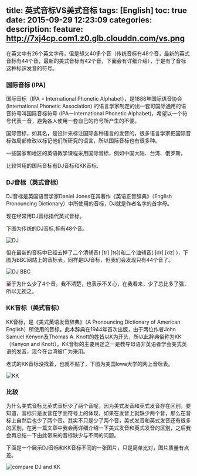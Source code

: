 title: 英式音标VS美式音标
tags: [English]
toc: true
date: 2015-09-29 12:23:09
categories:
description:
feature: http://7xj4cp.com1.z0.glb.clouddn.com/vs.png
---


在英文中有26个英文字母，但是却又40多个音（传统音标有48个音，最新的英式音标有44个音，最新的美式音标有42个音，下面会有详细介绍），于是有了音标这种标识发音的符号。

<!-- more -->

### 国际音标 (IPA)

国际音标（IPA = International Phonetic Alphabet），是1888年国际语音协会 (International Phonetic Association) 的语言学家制定的出一套可国际通用的语音符号叫国际音标符号 (IPA—International Phonetic Alphabet)，希望以一个符号代表一音，避免各人使用一套自己的符号所产生的不便。

国际音标，如其名，是设计来标注国际各种语言的发音的，很多语言学家把国际音标做局部修改以标记他们所研究的语言，所以国际音标也有很多种。

一些国家和地区的英语教学课程采用国际音标，例如中国大陆、台湾、俄罗斯。

比较常用的国际音标有DJ音标和KK音标.


### DJ音标（英式音标）

DJ音标是英国语音学家Daniel Jones在其著作《英语正音辞典》（English Pronouncing Dictionary）中所使用的音标，DJ就是作者名字的首字母。

现在经常用DJ音标指代英式音标。

下图为传统的DJ音标,拥有48个音。

![DJ](http://7xj4cp.com1.z0.glb.clouddn.com/dj48.gif)

但在最新的音标中已经去掉了二个清辅音( [tr] [ts])和二个浊辅音( [dr] [dz] )，下图为BBC网站上的音标表，同样是DJ音标，但我们会发现只有44个音了。

![DJ BBC](http://7xj4cp.com1.z0.glb.clouddn.com/dj44_bbc.gif)

至于为什么少了4个音，我不清楚，也表示不关心，在我看来，少了总比多了强，所以无视之。

### KK音标（美式音标）

KK音标，是《美式英语发音辞典》（A Pronouncing Dictionary of American English）所使用的音标。此本辞典在1944年首次出版，由于两位作者John Samuel Kenyon及Thomas A. Knott的姓皆以K为开头，所以此辞典俗称为KK（Kenyon and Knott）。KK音标的主要用途之一是教导母语非英语者学会美式英语的发音，现今在台湾被广为采用。

老式的KK音标没找着，也就不贴了，下图为美国lowa大学的网上音标表。

![KK](http://7xj4cp.com1.z0.glb.clouddn.com/kk42_lowa.png)

### 比较

为什么美式音标比英式音标少了两个音呢，因为美式发音和英式发音存在区别，要知道，音标只是发音在字面符号上的体现，如果在发音上就缺少两个音，那么在音标上自然后也少了两个音。其实不只是少了两个音，美式发音和英式发音还有很多的区别，在另一篇文章中我会再详细介绍一下美式发音和英式发音的区别，之后我会再总结一下由此带来的音标缺少与不同的问题。

下面是一个展示DJ音标和KK音标不同的一张图片，只是简单比对，图片质量有点差。

![compare DJ and KK](http://7xj4cp.com1.z0.glb.clouddn.com/compareDJ_KK.jpg)